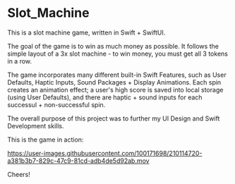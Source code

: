 ﻿# Slot_Machine
This is a slot machine game, written in Swift + SwiftUI.

The goal of the game is to win as much money as possible. It follows the simple layout of a 3x slot machine - to win money, you must get all 3 tokens in a row.

The game incorporates many different built-in Swift Features, such as User Defaults, Haptic Inputs, Sound Packages + Display Animations. Each spin creates an animation effect; a user's high score is saved into local storage (using User Defaults), and there are haptic + sound inputs for each successul + non-successful spin. 

The overall purpose of this project was to further my UI Design and Swift Development skills. 


This is the game in action:



https://user-images.githubusercontent.com/100171698/210114720-a381b3b7-829c-47c9-81cd-adb4de5d92ab.mov


Cheers!
